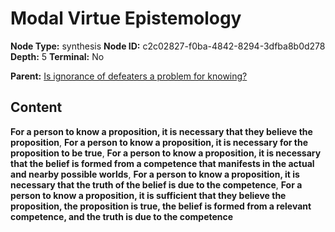 # Modal Virtue Epistemology

**Node Type:** synthesis
**Node ID:** c2c02827-f0ba-4842-8294-3dfba8b0d278
**Depth:** 5
**Terminal:** No

**Parent:** [Is ignorance of defeaters a problem for knowing?](is-ignorance-of-defeaters-a-problem-for-knowing-antithesis-188c2c71-b910-4d20-8d0f-c2d8dae57bde.md)

## Content

**For a person to know a proposition, it is necessary that they believe the proposition**, **For a person to know a proposition, it is necessary for the proposition to be true**, **For a person to know a proposition, it is necessary that the belief is formed from a competence that manifests in the actual and nearby possible worlds**, **For a person to know a proposition, it is necessary that the truth of the belief is due to the competence**, **For a person to know a proposition, it is sufficient that they believe the proposition, the proposition is true, the belief is formed from a relevant competence, and the truth is due to the competence**
